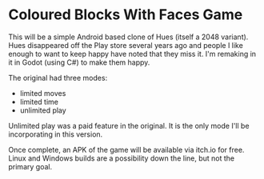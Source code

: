 # Coloured Blocks With Faces Game

This will be a simple Android based clone of Hues (itself a 2048 variant). Hues disappeared off the Play store several years ago and people I like enough to want to keep happy have noted that they miss it. I'm remaking in it in Godot (using C#) to make them happy.

The original had three modes:
* limited moves
* limited time
* unlimited play

Unlimited play was a paid feature in the original. It is the only mode I'll be incorporating in this version.

Once complete, an APK of the game will be available via itch.io for free. Linux and Windows builds are a possibility down the line, but not the primary goal.